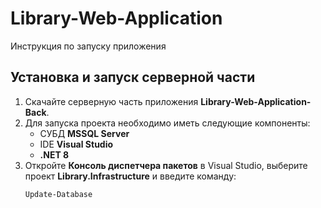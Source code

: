 # Library-Web-Application
Инструкция по запуску приложения

## Установка и запуск серверной части

1. Скачайте серверную часть приложения **Library-Web-Application-Back**.
2. Для запуска проекта необходимо иметь следующие компоненты:
   - СУБД **MSSQL Server**
   - IDE **Visual Studio**
   - **.NET 8**
3. Откройте **Консоль диспетчера пакетов** в Visual Studio, выберите проект **Library.Infrastructure** и введите команду:
   ```bash
   Update-Database
